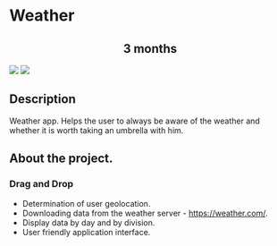 # Weather

<h2 align="center">3 months</h2>
  
<img src="https://badges.frapsoft.com/os/v1/open-source.svg?v=103" >
<img src="https://img.shields.io/badge/PRs-welcome-brightgreen.svg?style=flat">
</p>

## Description

Weather app. Helps the user to always be aware of the weather and whether it is worth taking an umbrella with him.

## About the project.

### Drag and Drop

- Determination of user geolocation.
- Downloading data from the weather server - https://weather.com/.
- Display data by day and by division.
- User friendly application interface.
